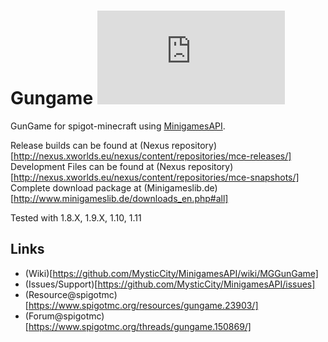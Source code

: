 Gungame [![Build Status](http://www.minigameslib.de/build.php?app=GunGame&major=1)](http://www.minigameslib.de/buildref.php?app=GunGame&major=1)
=======

GunGame for spigot-minecraft using [MinigamesAPI](https://github.com/MysticCity/MinigamesAPI).

Release builds can be found at (Nexus repository)[http://nexus.xworlds.eu/nexus/content/repositories/mce-releases/]
Development Files can be found at (Nexus repository)[http://nexus.xworlds.eu/nexus/content/repositories/mce-snapshots/]
Complete download package at (Minigameslib.de)[http://www.minigameslib.de/downloads_en.php#all]

Tested with 1.8.X, 1.9.X, 1.10, 1.11

Links
--------

- (Wiki)[https://github.com/MysticCity/MinigamesAPI/wiki/MGGunGame]
- (Issues/Support)[https://github.com/MysticCity/MinigamesAPI/issues]
- (Resource@spigotmc)[https://www.spigotmc.org/resources/gungame.23903/]
- (Forum@spigotmc)[https://www.spigotmc.org/threads/gungame.150869/]